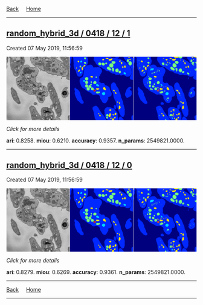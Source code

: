
[Back](..)&nbsp;&nbsp;&nbsp;&nbsp;&nbsp;[Home](https://leapmanlab.github.io/snapshots)

---

<div class="summary"><a href="1"><h2>random_hybrid_3d / 0418 / 12 / 1</h2></a><p>Created 07 May 2019, 11:56:59
</p><a href="1"><img src="1/media/summary.png" align="center"></a><p>
<i>Click for more details</i>
</p></div>

**ari**: 0.8258. **miou**: 0.6210. **accuracy**: 0.9357. **n_params**: 2549821.0000. 

---

<div class="summary"><a href="0"><h2>random_hybrid_3d / 0418 / 12 / 0</h2></a><p>Created 07 May 2019, 11:56:59
</p><a href="0"><img src="0/media/summary.png" align="center"></a><p>
<i>Click for more details</i>
</p></div>

**ari**: 0.8279. **miou**: 0.6269. **accuracy**: 0.9361. **n_params**: 2549821.0000. 

---

[Back](..)&nbsp;&nbsp;&nbsp;&nbsp;&nbsp;[Home](https://leapmanlab.github.io/snapshots)

---